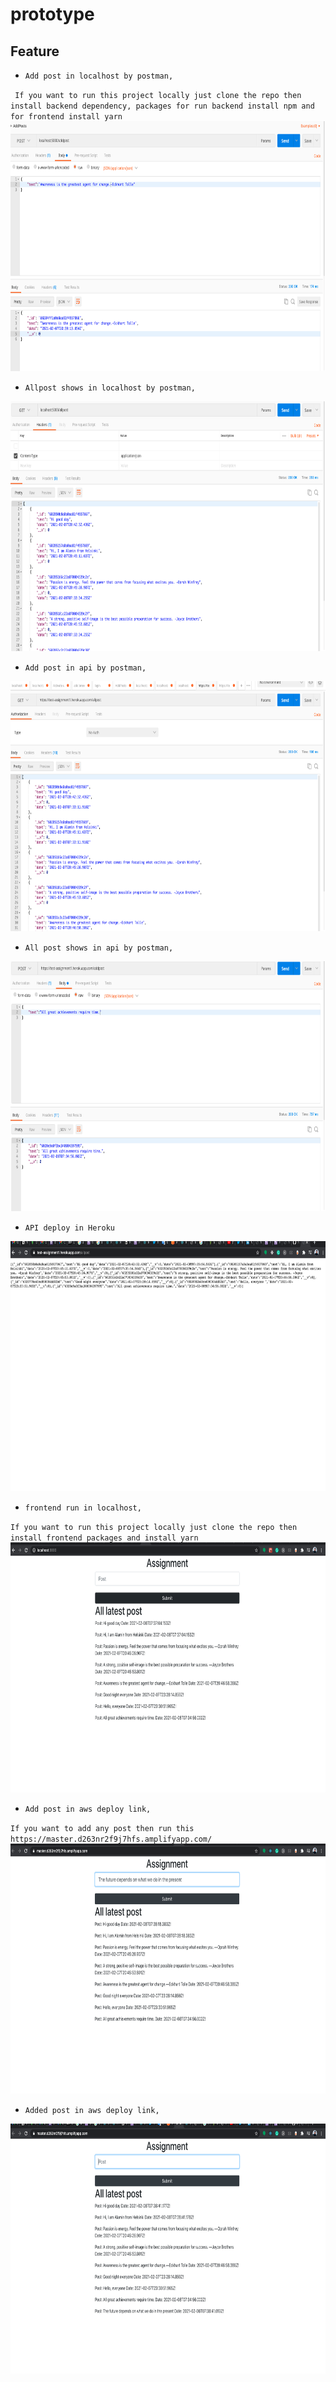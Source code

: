 # prototype

## Feature
- `Add post in localhost by postman,`

` If you want to run this project locally just clone the repo then install backend dependency, packages for run backend install npm and for frontend install yarn`
<img src="photo/1st.png" width="700" height="400">

- `Allpost shows in localhost by postman,`
<img src="photo/2nd.png" width="700" height="400">

- `Add post in api by postman,`
<img src="photo/3rd.png" width="700" height="400">

- `All post shows in api by postman,`
<img src="photo/4th.png" width="700" height="400">

- `API deploy in Heroku`
<img src="photo/5th.png" width="700" height="400">

- `frontend run in localhost,`

`If you want to run this project locally just clone the repo then install frontend packages and install yarn`
<img src="photo/6th.png" width="700" height="400">



- `Add post in aws deploy link,`

`If you want to add any post then run this https://master.d263nr2f9j7hfs.amplifyapp.com/ `
<img src="photo/7th.png" width="700" height="400">

- `Added post in aws deploy link,`
<img src="photo/8th.png" width="700" height="400">
